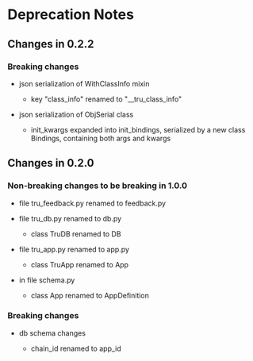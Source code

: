 # Deprecation Notes

## Changes in 0.2.2

### Breaking changes

- json serialization of WithClassInfo mixin
    - key "class_info" renamed to "__tru_class_info"

- json serialization of ObjSerial class
    - init_kwargs expanded into init_bindings, serialized by a new class
      Bindings, containing both args and kwargs

## Changes in 0.2.0

### Non-breaking changes to be breaking in 1.0.0

- file tru_feedback.py renamed to feedback.py

- file tru_db.py renamed to db.py
    - class TruDB renamed to DB

- file tru_app.py renamed to app.py
    - class TruApp renamed to App

- in file schema.py
    - class App renamed to AppDefinition

### Breaking changes

- db schema changes

    - chain_id renamed to app_id